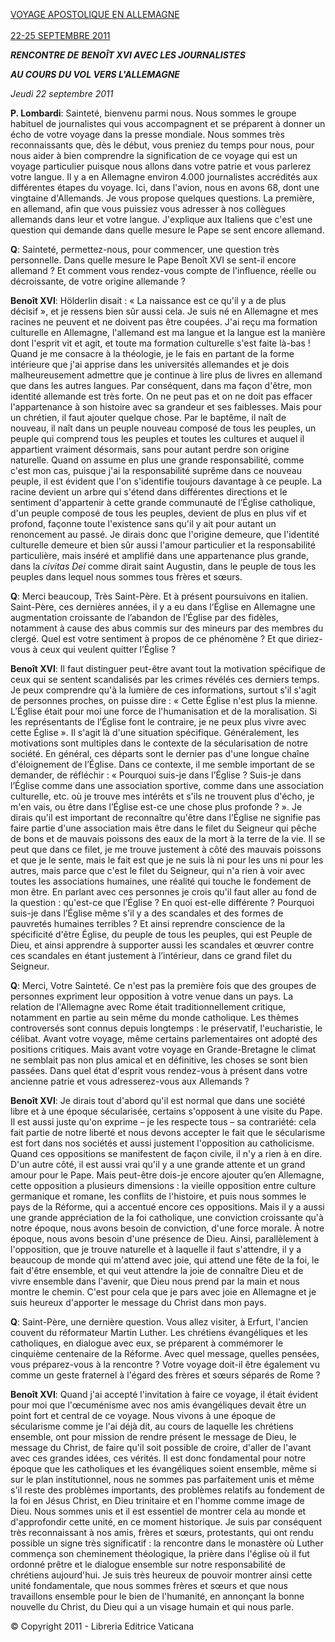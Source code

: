 [VOYAGE APOSTOLIQUE EN ALLEMAGNE\
\
22-25 SEPTEMBRE 2011](/content/benedict-xvi/fr/travels/2011/index_germania.html)

***RENCONTRE DE** **BENOÎT XVI AVEC LES JOURNALISTES***

***AU COURS DU VOL VERS L'ALLEMAGNE***

*Jeudi 22 septembre 2011*

**P. Lombardi**: Sainteté, bienvenu parmi nous. Nous sommes le groupe habituel de journalistes qui vous accompagnent et se préparent à donner un écho de votre voyage dans la presse mondiale. Nous sommes très reconnaissants que, dès le début, vous preniez du temps pour nous, pour nous aider à bien comprendre la signification de ce voyage qui est un voyage particulier puisque nous allons dans votre patrie et vous parlerez votre langue. Il y a en Allemagne environ 4.000 journalistes accrédités aux différentes étapes du voyage. Ici, dans l'avion, nous en avons 68, dont une vingtaine d'Allemands. Je vous propose quelques questions. La première, en allemand, afin que vous puissiez vous adresser à nos collègues allemands dans leur et votre langue. J'explique aux Italiens que c'est une question qui demande dans quelle mesure le Pape se sent encore allemand.

**Q**: Sainteté, permettez-nous, pour commencer, une question très personnelle. Dans quelle mesure le Pape Benoît XVI se sent-il encore allemand ? Et comment vous rendez-vous compte de l'influence, réelle ou décroissante, de votre origine allemande ?

**Benoît XVI**: Hölderlin disait : « La naissance est ce qu'il y a de plus décisif », et je ressens bien sûr aussi cela. Je suis né en Allemagne et mes racines ne peuvent et ne doivent pas être coupées. J'ai reçu ma formation culturelle en Allemagne, l'allemand est ma langue et la langue est la manière dont l'esprit vit et agit, et toute ma formation culturelle s'est faite là-bas ! Quand je me consacre à la théologie, je le fais en partant de la forme intérieure que j'ai apprise dans les universités allemandes et je dois malheureusement admettre que je continue à lire plus de livres en allemand que dans les autres langues. Par conséquent, dans ma façon d'être, mon identité allemande est très forte. On ne peut pas et on ne doit pas effacer l'appartenance à son histoire avec sa grandeur et ses faiblesses. Mais pour un chrétien, il faut ajouter quelque chose. Par le baptême, il naît de nouveau, il naît dans un peuple nouveau composé de tous les peuples, un peuple qui comprend tous les peuples et toutes les cultures et auquel il appartient vraiment désormais, sans pour autant perdre son origine naturelle. Quand on assume en plus une grande responsabilité, comme c'est mon cas, puisque j'ai la responsabilité suprême dans ce nouveau peuple, il est évident que l'on s'identifie toujours davantage à ce peuple. La racine devient un arbre qui s'étend dans différentes directions et le sentiment d'appartenir à cette grande communauté de l’Église catholique, d'un peuple composé de tous les peuples, devient de plus en plus vif et profond, façonne toute l'existence sans qu'il y ait pour autant un renoncement au passé. Je dirais donc que l'origine demeure, que l'identité culturelle demeure et bien sûr aussi l'amour particulier et la responsabilité particulière, mais inséré et amplifié dans une appartenance plus grande, dans la *civitas Dei* comme dirait saint Augustin, dans le peuple de tous les peuples dans lequel nous sommes tous frères et sœurs.

**Q**: Merci beaucoup, Très Saint-Père. Et à présent poursuivons en italien. Saint-Père, ces dernières années, il y a eu dans l’Église en Allemagne une augmentation croissante de l’abandon de l’Église par des fidèles, notamment à cause des abus commis sur des mineurs par des membres du clergé. Quel est votre sentiment à propos de ce phénomène ? Et que diriez-vous à ceux qui veulent quitter l’Église ?

**Benoît XVI**: Il faut distinguer peut-être avant tout la motivation spécifique de ceux qui se sentent scandalisés par les crimes révélés ces derniers temps. Je peux comprendre qu'à la lumière de ces informations, surtout s'il s'agit de personnes proches, on puisse dire : « Cette Église n'est plus la mienne. L’Église était pour moi une force de l'humanisation et de la moralisation. Si les représentants de l’Église font le contraire, je ne peux plus vivre avec cette Église ». Il s'agit là d'une situation spécifique. Généralement, les motivations sont multiples dans le contexte de la sécularisation de notre société. En général, ces départs sont le dernier pas d'une longue chaîne d'éloignement de l’Église. Dans ce contexte, il me semble important de se demander, de réfléchir : « Pourquoi suis-je dans l’Église ? Suis-je dans l’Église comme dans une association sportive, comme dans une association culturelle, etc. où je trouve mes intérêts et s'ils ne trouvent plus d'écho, je m'en vais, ou être dans l’Église est-ce une chose plus profonde ? ». Je dirais qu'il est important de reconnaître qu'être dans l’Église ne signifie pas faire partie d'une association mais être dans le filet du Seigneur qui pêche de bons et de mauvais poissons des eaux de la mort à la terre de la vie. Il se peut que dans ce filet, je me trouve justement à côté des mauvais poissons et que je le sente, mais le fait est que je ne suis là ni pour les uns ni pour les autres, mais parce que c'est le filet du Seigneur, qui n'a rien à voir avec toutes les associations humaines, une réalité qui touche le fondement de mon être. En parlant avec ces personnes je crois qu'il faut aller au fond de la question : qu'est-ce que l’Église ? En quoi est-elle différente ? Pourquoi suis-je dans l’Église même s'il y a des scandales et des formes de pauvretés humaines terribles ? Et ainsi reprendre conscience de la spécificité d'être Église, du peuple de tous les peuples, qui est Peuple de Dieu, et ainsi apprendre à supporter aussi les scandales et œuvrer contre ces scandales en étant justement à l’intérieur, dans ce grand filet du Seigneur.

**Q**: Merci, Votre Sainteté. Ce n'est pas la première fois que des groupes de personnes expriment leur opposition à votre venue dans un pays. La relation de l'Allemagne avec Rome était traditionnellement critique, notamment en partie au sein même du monde catholique. Les thèmes controversés sont connus depuis longtemps : le préservatif, l'eucharistie, le célibat. Avant votre voyage, même certains parlementaires ont adopté des positions critiques. Mais avant votre voyage en Grande-Bretagne le climat ne semblait pas non plus amical et en définitive, les choses se sont bien passées. Dans quel état d'esprit vous rendez-vous à présent dans votre ancienne patrie et vous adresserez-vous aux Allemands ?

**Benoît XVI**: Je dirais tout d'abord qu'il est normal que dans une société libre et à une époque sécularisée, certains s'opposent à une visite du Pape. Il est aussi juste qu'on exprime – je les respecte tous – sa contrariété: cela fait partie de notre liberté et nous devons accepter le fait que le sécularisme est fort dans nos sociétés et aussi justement l'opposition au catholicisme. Quand ces oppositions se manifestent de façon civile, il n'y a rien à en dire. D'un autre côté, il est aussi vrai qu'il y a une grande attente et un grand amour pour le Pape. Mais peut-être dois-je encore ajouter qu’en Allemagne, cette opposition a plusieurs dimensions : la vieille opposition entre culture germanique et romane, les conflits de l'histoire, et puis nous sommes le pays de la Réforme, qui a accentué encore ces oppositions. Mais il y a aussi une grande appréciation de la foi catholique, une conviction croissante qu'à notre époque, nous avons besoin de conviction, d'une force morale. À notre époque, nous avons besoin d'une présence de Dieu. Ainsi, parallèlement à l'opposition, que je trouve naturelle et à laquelle il faut s'attendre, il y a beaucoup de monde qui m'attend avec joie, qui attend une fête de la foi, le fait d'être ensemble, et qui veut attendre la joie de connaître Dieu et de vivre ensemble dans l'avenir, que Dieu nous prend par la main et nous montre le chemin. C'est pour cela que je pars avec joie en Allemagne et je suis heureux d'apporter le message du Christ dans mon pays.

**Q**: Saint-Père, une dernière question. Vous allez visiter, à Erfurt, l'ancien couvent du réformateur Martin Luther. Les chrétiens évangéliques et les catholiques, en dialogue avec eux, se préparent à commémorer le cinquième centenaire de la Réforme. Avec quel message, quelles pensées, vous préparez-vous à la rencontre ? Votre voyage doit-il être également vu comme un geste fraternel à l'égard des frères et sœurs séparés de Rome ?

**Benoît XVI**: Quand j'ai accepté l'invitation à faire ce voyage, il était évident pour moi que l'œcuménisme avec nos amis évangéliques devait être un point fort et central de ce voyage. Nous vivons à une époque de sécularisme comme je l'ai déjà dit, au cours de laquelle les chrétiens ensemble, ont pour mission de rendre présent le message de Dieu, le message du Christ, de faire qu'il soit possible de croire, d'aller de l'avant avec ces grandes idées, ces vérités. Il est donc fondamental pour notre époque que les catholiques et les évangéliques soient ensemble, même si sur le plan institutionnel, nous ne sommes pas parfaitement unis et même s'il reste des problèmes importants, des problèmes relatifs au fondement de la foi en Jésus Christ, en Dieu trinitaire et en l'homme comme image de Dieu. Nous sommes unis et il est essentiel de montrer cela au monde et d'approfondir cette unité, en ce moment historique. Je suis par conséquent très reconnaissant à nos amis, frères et sœurs, protestants, qui ont rendu possible un signe très significatif : la rencontre dans le monastère où Luther commença son cheminement théologique, la prière dans l'église où il fut ordonné prêtre et le dialogue ensemble sur notre responsabilité de chrétiens aujourd'hui. Je suis très heureux de pouvoir montrer ainsi cette unité fondamentale, que nous sommes frères et sœurs et que nous travaillons ensemble pour le bien de l'humanité, en annonçant la bonne nouvelle du Christ, du Dieu qui a un visage humain et qui nous parle.

© Copyright 2011 - Libreria Editrice Vaticana